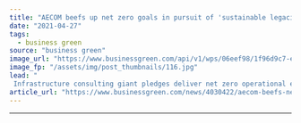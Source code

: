 ```yaml
---
title: "AECOM beefs up net zero goals in pursuit of 'sustainable legacies'"
date: "2021-04-27"
tags: 
  - business green
source: "business green"
image_url: "https://www.businessgreen.com/api/v1/wps/06eef98/1f96d9c7-e614-402d-8c41-647a20627c3a/5/Aecom-office-185x114.jpg"
image_fp: "/assets/img/post_thumbnails/116.jpg"
lead: "
 Infrastructure consulting giant pledges deliver net zero operational emissions by end of 2021 in support of push to deliver science-based cuts to direct emissions by 2030 ..."
article_url: "https://www.businessgreen.com/news/4030422/aecom-beefs-net-zero-goals-pursuit-sustainable-legacies"
---
```


---

